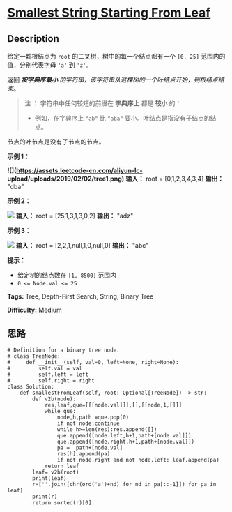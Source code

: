 # [Smallest String Starting From Leaf][title]

## Description

给定一颗根结点为 `root` 的二叉树，树中的每一个结点都有一个 `[0, 25]` 范围内的值，分别代表字母 `'a'` 到 `'z'`。

返回 _**按字典序最小** 的字符串，该字符串从这棵树的一个叶结点开始，到根结点结束_。

> 注 **：** 字符串中任何较短的前缀在 **字典序上** 都是 **较小** 的：
>
>   * 例如，在字典序上 `"ab"` 比 `"aba"` 要小。叶结点是指没有子结点的结点。
>

节点的叶节点是没有子节点的节点。



**示例 1：**

**![](https://assets.leetcode-cn.com/aliyun-lc-
upload/uploads/2019/02/02/tree1.png)**
            **输入：** root = [0,1,2,3,4,3,4]    **输出：** "dba"    

**示例 2：**

![](https://assets.leetcode.com/uploads/2019/01/30/tree2.png)
            **输入：** root = [25,1,3,1,3,0,2]    **输出：** "adz"    

**示例 3：**

![](https://assets.leetcode.com/uploads/2019/02/01/tree3.png)
            **输入：** root = [2,2,1,null,1,0,null,0]    **输出：** "abc"    



**提示：**

  * 给定树的结点数在 `[1, 8500]` 范围内
  * `0 <= Node.val <= 25`


**Tags:** Tree, Depth-First Search, String, Binary Tree

**Difficulty:** Medium

## 思路

``` python3
# Definition for a binary tree node.
# class TreeNode:
#     def __init__(self, val=0, left=None, right=None):
#         self.val = val
#         self.left = left
#         self.right = right
class Solution:
    def smallestFromLeaf(self, root: Optional[TreeNode]) -> str:
        def v2b(node):
            res,leaf,que=[[[node.val]]],[],[[node,1,[]]]
            while que:
                node,h,path =que.pop(0)
                if not node:continue
                while h>=len(res):res.append([])
                que.append([node.left,h+1,path+[node.val]])
                que.append([node.right,h+1,path+[node.val]])  
                pa =  path+[node.val]
                res[h].append(pa)
                if not node.right and not node.left: leaf.append(pa)
            return leaf
        leaf= v2b(root)     
        print(leaf)
        r=[''.join([chr(ord('a')+nd) for nd in pa[::-1]]) for pa in leaf]
        print(r)
        return sorted(r)[0]
            
```

[title]: https://leetcode-cn.com/problems/smallest-string-starting-from-leaf
